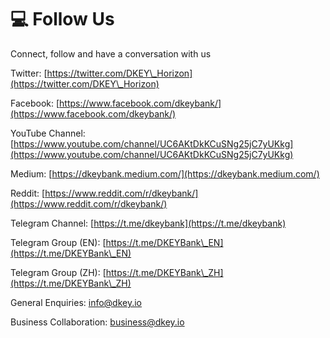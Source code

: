 # 💻 Follow Us

Connect, follow and have a conversation with us



Twitter: [https://twitter.com/DKEY\_Horizon](https://twitter.com/DKEY\_Horizon)

Facebook: [https://www.facebook.com/dkeybank/](https://www.facebook.com/dkeybank/)

YouTube Channel: [https://www.youtube.com/channel/UC6AKtDkKCuSNg25jC7yUKkg](https://www.youtube.com/channel/UC6AKtDkKCuSNg25jC7yUKkg)



Medium: [https://dkeybank.medium.com/](https://dkeybank.medium.com/)

Reddit: [https://www.reddit.com/r/dkeybank/](https://www.reddit.com/r/dkeybank/)



Telegram Channel: [https://t.me/dkeybank](https://t.me/dkeybank)

Telegram Group (EN): [https://t.me/DKEYBank\_EN](https://t.me/DKEYBank\_EN)

Telegram Group (ZH): [https://t.me/DKEYBank\_ZH](https://t.me/DKEYBank\_ZH)



General Enquiries: [info@dkey.io](mailto:info@dkey.io)

Business Collaboration: [business@dkey.io](mailto:business@dkey.io)



